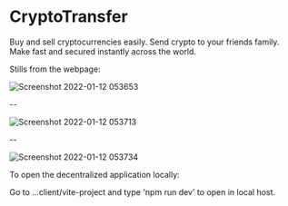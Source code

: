 # CryptoTransfer
Buy and sell cryptocurrencies easily. Send crypto to your friends  family. Make fast and secured instantly across the world.

Stills from the webpage:

![Screenshot 2022-01-12 053653](https://user-images.githubusercontent.com/64733221/149041658-ab80dfd6-a69b-4be1-9167-6d55f91c0a54.png)

--

![Screenshot 2022-01-12 053713](https://user-images.githubusercontent.com/64733221/149041669-c0b687d5-862e-45d5-b24e-12901c4aa9ad.png)

--

![Screenshot 2022-01-12 053734](https://user-images.githubusercontent.com/64733221/149041678-8ce39c54-b130-4d3b-855d-f510a5973104.png)

To open the decentralized application locally:

Go to ...client/vite-project and type 'npm run dev' to open in local host.
